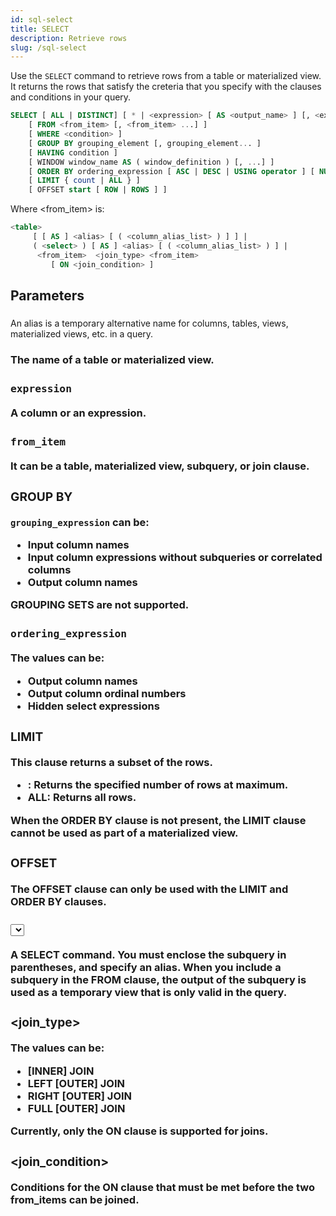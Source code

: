 ```yaml
---
id: sql-select
title: SELECT
description: Retrieve rows
slug: /sql-select
---
```


Use the `SELECT` command to retrieve rows from a table or materialized view. It returns the rows that satisfy the creteria that you specify with the clauses and conditions in your query.


```sql
SELECT [ ALL | DISTINCT] [ * | <expression> [ AS <output_name> ] [, <expression> [ AS <output_name> ]...] ]
    [ FROM <from_item> [, <from_item> ...] ]
    [ WHERE <condition> ]
    [ GROUP BY grouping_element [, grouping_element... ]
    [ HAVING condition ]
    [ WINDOW window_name AS ( window_definition ) [, ...] ]
    [ ORDER BY ordering_expression [ ASC | DESC | USING operator ] [ NULLS { FIRST | LAST } ] [, ...] ]
    [ LIMIT { count | ALL } ]
    [ OFFSET start [ ROW | ROWS ] ]
```
Where <from_item> is:
```sql
<table>
     [ [ AS ] <alias> [ ( <column_alias_list> ) ] ] |
     ( <select> ) [ AS ] <alias> [ ( <column_alias_list> ) ] |
      <from_item>  <join_type> <from_item>
         [ ON <join_condition> ]
```

## Parameters

### <alias>

An alias is a temporary alternative name for columns, tables, views, materialized views, etc. in a query.

### <table>

The name of a table or materialized view.

### `expression`

A column or an expression.

### `from_item`

It can be a table, materialized view, subquery, or join clause.

### GROUP BY

`grouping_expression` can be:
- Input column names
- Input column expressions without subqueries or correlated columns
- Output column names

**GROUPING SETS** are not supported.


### `ordering_expression` 

The values can be:
- Output column names
- Output column ordinal numbers
- Hidden select expressions

### LIMIT

This clause returns a subset of the rows.

- <count>: Returns the specified number of rows at maximum.
- **ALL**: Returns all rows.

When the ORDER BY clause is not present, the LIMIT clause cannot be used as part of a materialized view.

### OFFSET

The OFFSET clause can only be used with the LIMIT and ORDER BY clauses.

### <select>

A SELECT command. You must enclose the subquery in parentheses, and specify an alias.
When you include a subquery in the FROM clause, the output of the subquery is used as a temporary view that is only valid in the query.

### <join_type>

The values can be: 
- [INNER] JOIN
- LEFT [OUTER] JOIN
- RIGHT [OUTER] JOIN
- FULL [OUTER] JOIN

Currently, only the ON clause is supported for joins.

### <join_condition>

Conditions for the ON clause that must be met before the two from_items can be joined.


